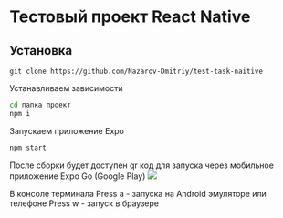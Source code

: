 # Тестовый проект React Native

## Установка
```
git clone https://github.com/Nazarov-Dmitriy/test-task-naitive
```
Устанавливаем зависимости
```sh
cd папка проект
npm i
```

Запускаем приложение Expo
```sh
npm start
```
После сборки будет доступен qr код для запуска через мобильное приложение Expo Go (Google Play)
![](https://encrypted-tbn0.gstatic.com/images?q=tbn:ANd9GcR764WIu9heTKYj6jz5B3Fadk-wn3VIspHkYSIy6iEFUPq8wih_h3VE2M2O4z_IwzYEv9w&usqp=CAU)

В консоле терминала 
 Press a - запуска на Android эмуляторе или телефоне
 Press w - запуск в браузере


